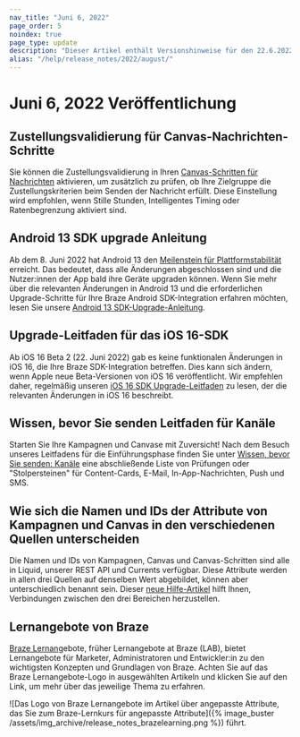 ```yaml
--- 
nav_title: "Juni 6, 2022"
page_order: 5
noindex: true
page_type: update
description: "Dieser Artikel enthält Versionshinweise für den 22.6.2022."
alias: "/help/release_notes/2022/august/"
---
```


# Juni 6, 2022 Veröffentlichung

## Zustellungsvalidierung für Canvas-Nachrichten-Schritte

Sie können die Zustellungsvalidierung in Ihren [Canvas-Schritten für Nachrichten]({{site.baseurl}}/user_guide/engagement_tools/canvas/canvas_components/message_step/) aktivieren, um zusätzlich zu prüfen, ob Ihre Zielgruppe die Zustellungskriterien beim Senden der Nachricht erfüllt. Diese Einstellung wird empfohlen, wenn Stille Stunden, Intelligentes Timing oder Ratenbegrenzung aktiviert sind.

## Android 13 SDK upgrade Anleitung

Ab dem 8\. Juni 2022 hat Android 13 den [Meilenstein für Plattformstabilität](https://developer.android.com/about/versions/13/overview#platform_stability) erreicht. Das bedeutet, dass alle Änderungen abgeschlossen sind und die Nutzer:innen der App bald ihre Geräte upgraden können. Wenn Sie mehr über die relevanten Änderungen in Android 13 und die erforderlichen Upgrade-Schritte für Ihre Braze Android SDK-Integration erfahren möchten, lesen Sie unsere [Android 13 SDK-Upgrade-Anleitung]({{site.baseurl}}/developer_guide/platforms/android/android_13/).

## Upgrade-Leitfaden für das iOS 16-SDK

Ab iOS 16 Beta 2 (22\. Juni 2022) gab es keine funktionalen Änderungen in iOS 16, die Ihre Braze SDK-Integration betreffen. Dies kann sich ändern, wenn Apple neue Beta-Versionen von iOS 16 veröffentlicht. Wir empfehlen daher, regelmäßig unseren [iOS 16 SDK Upgrade-Leitfaden]({{site.baseurl}}/developer_guide/platforms/swift/ios_18/) zu lesen, der die relevanten Änderungen in iOS 16 beschreibt.

## Wissen, bevor Sie senden Leitfaden für Kanäle

Starten Sie Ihre Kampagnen und Canvase mit Zuversicht! Nach dem Besuch unseres Leitfadens für die Einführungsphase finden Sie unter [Wissen, bevor Sie senden: Kanäle]({{site.baseurl}}/user_guide/engagement_tools/messaging_fundamentals/know_before_send/) eine abschließende Liste von Prüfungen oder "Stolpersteinen" für Content-Cards, E-Mail, In-App-Nachrichten, Push und SMS.

## Wie sich die Namen und IDs der Attribute von Kampagnen und Canvas in den verschiedenen Quellen unterscheiden

Die Namen und IDs von Kampagnen, Canvas und Canvas-Schritten sind alle in Liquid, unserer REST API und Currents verfügbar. Diese Attribute werden in allen drei Quellen auf denselben Wert abgebildet, können aber unterschiedlich benannt sein. Dieser [neue Hilfe-Artikel]({{site.baseurl}}/help/help_articles/api/attribute_name_id_across_sources/) hilft Ihnen, Verbindungen zwischen den drei Bereichen herzustellen.

## Lernangebote von Braze

[Braze Lernang](https://learning.braze.com/)ebote, früher Lernangebote at Braze (LAB), bietet Lernangebote für Marketer, Administratoren und Entwickler:in zu den wichtigsten Konzepten und Grundlagen von Braze. Achten Sie auf das Braze Lernangebote-Logo in ausgewählten Artikeln und klicken Sie auf den Link, um mehr über das jeweilige Thema zu erfahren.

![Das Logo von Braze Lernangebote im Artikel über angepasste Attribute, das Sie zum Braze-Lernkurs für angepasste Attribute]({% image_buster /assets/img_archive/release_notes_brazelearning.png %}) führt.